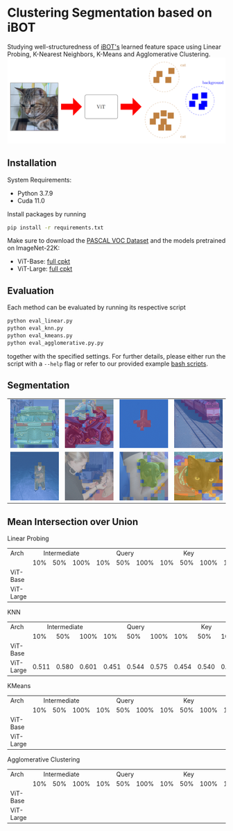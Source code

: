 # Clustering Segmentation based on iBOT
Studying well-structuredness of 
<a href="https://github.com/bytedance/ibot">iBOT's</a> learned feature space using 
Linear Probing, K-Nearest Neighbors, K-Means and Agglomerative Clustering.
<img src=".github/Clustering_Segmentation_Overview.png">

## Installation
System Requirements:
* Python 3.7.9
* Cuda 11.0

Install packages by running
```sh
pip install -r requirements.txt
```

Make sure to download the <a href="http://host.robots.ox.ac.uk/pascal/VOC/voc2012/index.html">PASCAL VOC Dataset</a> and the models pretrained on ImageNet-22K:
<ul>
  <li> ViT-Base: <a href=https://lf3-nlp-opensource.bytetos.com/obj/nlp-opensource/archive/2022/ibot/vitb_16_pt22k/checkpoint.pth> full cpkt </a>
  <li> ViT-Large: <a href="https://lf3-nlp-opensource.bytetos.com/obj/nlp-opensource/archive/2022/ibot/vitl_16_pt22k/checkpoint.pth"> full cpkt </a>
</ul>

## Evaluation
Each method can be evaluated by running its respective script
```sh
python eval_linear.py
python eval_knn.py
python eval_kmeans.py
python eval_agglomerative.py.py
```
together with the specified settings. For further details, please either run the script
with a `--help` flag or refer to our provided example 
<a href="https://github.com/aselimc/iBot-cv/tree/main/example">bash scripts</a>.

## Segmentation

<table>
  <tr>
    <td><img src=".github\segmentation\bus.png"></td>
    <td><img src=".github\segmentation\motorbike.png"></td>
    <td><img src=".github\segmentation\plane.png"></td>
    <td><img src=".github\segmentation\train.png"></td>
  </tr>
  <tr>
  <td><img src=".github\segmentation\kid.png"></td>
  <td><img src=".github\segmentation\women.png"></td>
  <td><img src=".github\segmentation\dog.png"></td>
  <td><img src=".github\segmentation\cat.png"></td>
  </td>
</table>

## Mean Intersection over Union
Linear Probing
<table>
  <tr>
    <td>Arch</td>
    <td colspan=3 align="center">Intermediate</td>
    <td colspan=3 align="center">Query</td>
    <td colspan=3 align="center">Key</td>
    <td colspan=3 align="center">Value</td>
  </tr>
  <tr>
    <td></td>
    <td>10%</td>
    <td>50%</td>
    <td>100%</td>
    <td>10%</td>
    <td>50%</td>
    <td>100%</td>
    <td>10%</td>
    <td>50%</td>
    <td>100%</td>
    <td>10%</td>
    <td>50%</td>
    <td>100%</td>
  </tr>
  <tr>
    <td>ViT-Base</td>
    <td></td>
    <td></td>
    <td></td>
    <td></td>
    <td></td>
    <td></td>
    <td></td>
    <td></td>
    <td></td>
  </tr>
  <tr>
    <td>ViT-Large</td>
    <td></td>
    <td></td>
    <td></td>
    <td></td>
    <td></td>
    <td></td>
    <td></td>
    <td></td>
    <td></td>
  </tr>
</table>

KNN
<table>
  <tr>
    <td>Arch</td>
    <td colspan=3 align="center">Intermediate</td>
    <td colspan=3 align="center">Query</td>
    <td colspan=3 align="center">Key</td>
    <td colspan=3 align="center">Value</td>
  </tr>
  <tr>
    <td></td>
    <td>10%</td>
    <td>50%</td>
    <td>100%</td>
    <td>10%</td>
    <td>50%</td>
    <td>100%</td>
    <td>10%</td>
    <td>50%</td>
    <td>100%</td>
    <td>10%</td>
    <td>50%</td>
    <td>100%</td>
  </tr>
  <tr>
    <td>ViT-Base</td>
    <td></td>
    <td></td>
    <td></td>
    <td></td>
    <td></td>
    <td></td>
    <td></td>
    <td></td>
    <td></td>
  </tr>
  <tr>
    <td>ViT-Large</td>
    <td>0.511</td>
    <td>0.580</td>
    <td>0.601</td>
    <td>0.451</td>
    <td>0.544</td>
    <td>0.575</td>
    <td>0.454</td>
    <td>0.540</td>
    <td>0.559</td>
    <td>0.477</td>
    <td>0.551</td>
    <td>0.574</td>
  </tr>
</table>

KMeans
<table>
  <tr>
    <td>Arch</td>
    <td colspan=3 align="center">Intermediate</td>
    <td colspan=3 align="center">Query</td>
    <td colspan=3 align="center">Key</td>
    <td colspan=3 align="center">Value</td>
  </tr>
  <tr>
    <td></td>
    <td>10%</td>
    <td>50%</td>
    <td>100%</td>
    <td>10%</td>
    <td>50%</td>
    <td>100%</td>
    <td>10%</td>
    <td>50%</td>
    <td>100%</td>
    <td>10%</td>
    <td>50%</td>
    <td>100%</td>
  </tr>
  <tr>
    <td>ViT-Base</td>
    <td></td>
    <td></td>
    <td></td>
    <td></td>
    <td></td>
    <td></td>
    <td></td>
    <td></td>
    <td></td>
    <td></td>
    <td></td>
    <td></td>
  </tr>
  <tr>
    <td>ViT-Large</td>
    <td></td>
    <td></td>
    <td></td>
    <td></td>
    <td></td>
    <td></td>
    <td></td>
    <td></td>
    <td></td>
    <td></td>
    <td></td>
    <td></td>
  </tr>
</table>

Agglomerative Clustering
<table>
  <tr>
    <td>Arch</td>
    <td colspan=3 align="center">Intermediate</td>
    <td colspan=3 align="center">Query</td>
    <td colspan=3 align="center">Key</td>
    <td colspan=3 align="center">Value</td>
  </tr>
  <tr>
    <td></td>
    <td>10%</td>
    <td>50%</td>
    <td>100%</td>
    <td>10%</td>
    <td>50%</td>
    <td>100%</td>
    <td>10%</td>
    <td>50%</td>
    <td>100%</td>
    <td>10%</td>
    <td>50%</td>
    <td>100%</td>
  </tr>
  <tr>
    <td>ViT-Base</td>
    <td></td>
    <td></td>
    <td></td>
    <td></td>
    <td></td>
    <td></td>
    <td></td>
    <td></td>
    <td></td>
    <td></td>
    <td></td>
    <td></td>
  </tr>
  <tr>
    <td>ViT-Large</td>
    <td></td>
    <td></td>
    <td></td>
    <td></td>
    <td></td>
    <td></td>
    <td></td>
    <td></td>
    <td></td>
    <td></td>
    <td></td>
    <td></td>
  </tr>
</table>